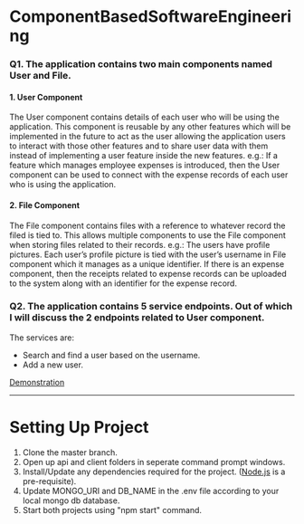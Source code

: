 # ComponentBasedSoftwareEngineering

### Q1. The application contains two main components named User and File.

#### 1. User Component 
The User component contains details of each user who will be using the application. This 
component is reusable by any other features which will be implemented in the future to act as 
the user allowing the application users to interact with those other features and to share user 
data with them instead of implementing a user feature inside the new features.
e.g.: If a feature which manages employee expenses is introduced, then the User component can 
be used to connect with the expense records of each user who is using the application.
#### 2. File Component

The File component contains files with a reference to whatever record the filed is tied to. This 
allows multiple components to use the File component when storing files related to their records.
e.g.: The users have profile pictures. Each user’s profile picture is tied with the user’s username 
in File component which it manages as a unique identifier. If there is an expense component, then 
the receipts related to expense records can be uploaded to the system along with an identifier 
for the expense record.

### Q2. The application contains 5 service endpoints. Out of which I will discuss the 2 endpoints related to User component.
The services are:  
- Search and find a user based on the username.
- Add a new user.

[Demonstration](https://drive.google.com/file/d/1oJiE4rIiTP37GGtt-_DouG694kERFvdc/view?usp=sharing)  

***

# Setting Up Project

1. Clone the master branch.
2. Open up api and client folders in seperate command prompt windows.
3. Install/Update any dependencies required for the project. ([Node.js](https://nodejs.org/en) is a pre-requisite).
4. Update MONGO_URI and DB_NAME in the .env file according to your local mongo db database.
5. Start both projects using "npm start" command.
